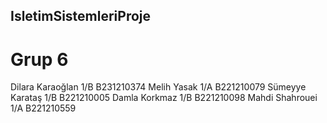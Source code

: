## IsletimSistemleriProje
# Grup 6 
Dilara Karaoğlan 1/B B231210374
Melih Yasak 1/A B221210079
Sümeyye Karataş 1/B B221210005
Damla Korkmaz 1/B B221210098
Mahdi Shahrouei 1/A B221210559



